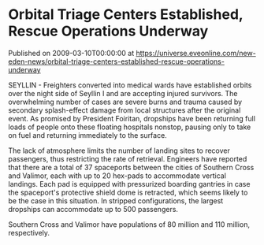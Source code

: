 # Orbital Triage Centers Established, Rescue Operations Underway
Published on 2009-03-10T00:00:00 at https://universe.eveonline.com/new-eden-news/orbital-triage-centers-established-rescue-operations-underway

SEYLLIN - Freighters converted into medical wards have established orbits over the night side of Seyllin I and are accepting injured survivors. The overwhelming number of cases are severe burns and trauma caused by secondary splash-effect damage from local structures after the original event. As promised by President Foiritan, dropships have been returning full loads of people onto these floating hospitals nonstop, pausing only to take on fuel and returning immediately to the surface.

The lack of atmosphere limits the number of landing sites to recover passengers, thus restricting the rate of retrieval. Engineers have reported that there are a total of 37 spaceports between the cities of Southern Cross and Valimor, each with up to 20 hex-pads to accommodate vertical landings. Each pad is equipped with pressurized boarding gantries in case the spaceport's protective shield dome is retracted, which seems likely to be the case in this situation. In stripped configurations, the largest dropships can accommodate up to 500 passengers.

Southern Cross and Valimor have populations of 80 million and 110 million, respectively.
